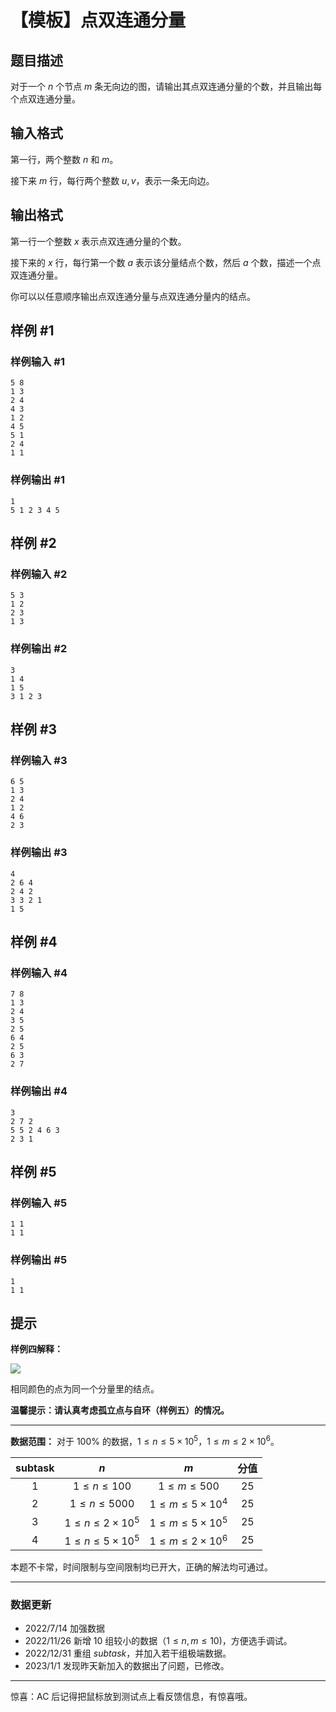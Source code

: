 # 【模板】点双连通分量

## 题目描述

对于一个 $n$ 个节点 $m$ 条无向边的图，请输出其点双连通分量的个数，并且输出每个点双连通分量。

## 输入格式

第一行，两个整数 $n$ 和 $m$。

接下来 $m$ 行，每行两个整数 $u, v$，表示一条无向边。

## 输出格式

第一行一个整数 $x$ 表示点双连通分量的个数。

接下来的 $x$ 行，每行第一个数 $a$ 表示该分量结点个数，然后 $a$ 个数，描述一个点双连通分量。

你可以以任意顺序输出点双连通分量与点双连通分量内的结点。

## 样例 #1

### 样例输入 #1

```
5 8
1 3
2 4
4 3
1 2
4 5
5 1
2 4
1 1
```

### 样例输出 #1

```
1
5 1 2 3 4 5
```

## 样例 #2

### 样例输入 #2

```
5 3
1 2
2 3
1 3
```

### 样例输出 #2

```
3
1 4
1 5
3 1 2 3
```

## 样例 #3

### 样例输入 #3

```
6 5
1 3
2 4
1 2
4 6
2 3
```

### 样例输出 #3

```
4
2 6 4
2 4 2
3 3 2 1
1 5
```

## 样例 #4

### 样例输入 #4

```
7 8
1 3
2 4
3 5
2 5
6 4
2 5
6 3
2 7
```

### 样例输出 #4

```
3
2 7 2
5 5 2 4 6 3
2 3 1
```

## 样例 #5

### 样例输入 #5

```
1 1
1 1
```

### 样例输出 #5

```
1
1 1
```

## 提示

**样例四解释：**

![](https://cdn.luogu.com.cn/upload/image_hosting/huvwgbuo.png)

相同颜色的点为同一个分量里的结点。

**温馨提示：请认真考虑孤立点与自环（样例五）的情况。**

------------
**数据范围：**
对于 $100\%$ 的数据，$1 \le n \le 5 \times10 ^5$，$1 \le m \le 2 \times 10^6$。

| subtask | $n$ | $m$ | 分值 |
| :----------: | :----------: | :----------: | :----------: |
| $1$ | $1 \le n \le 100$ | $1 \le m \le 500$ | $25$ |
| $2$ | $1 \le n \le 5000$ | $1 \le m \le 5 \times 10^4$ | $25$ |
| $3$ | $1 \le n \le 2\times 10^5$ | $1 \le m \le 5\times 10^5$ | $25$ |
| $4$ | $1 \le n \le 5 \times10 ^5$ | $1 \le m \le 2 \times 10^6$ | $25$ |

本题不卡常，时间限制与空间限制均已开大，正确的解法均可通过。

------------

### 数据更新
- $2022/7/14$ 加强数据
- $2022/11/26$  新增 $10$ 组较小的数据（$1\le n, m \le 10$)，方便选手调试。
- $2022/12/31$ 重组 $subtask$，并加入若干组极端数据。
- $2023/1/1$ 发现昨天新加入的数据出了问题，已修改。
------------

惊喜：AC 后记得把鼠标放到测试点上看反馈信息，有惊喜哦。